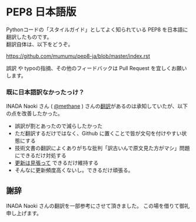 # PEP8 日本語版

Pythonコードの「スタイルガイド」としてよく知られている PEP8 を日本語に翻訳したものです。  
翻訳自体は、以下をどうぞ。

https://github.com/mumumu/pep8-ja/blob/master/index.rst

誤訳 や typoの指摘、その他のフィードバックは Pull Request を宜しくお願いします。

### 既に日本語訳なかったっけ？

INADA Naoki さん ( [@methane](https://twitter.com/methane) ) さんの[翻訳](https://dl.dropboxusercontent.com/u/555254/pep-0008.ja.html)があるのは承知していたが、以下の点を改善したかった。

- 誤訳が割とあったので減らしたかった
- ただ翻訳するだけではなく、Github に置くことで皆が文句を付けやすい状態にする
- 技術文書の翻訳によくありがちな批判「訳古いんで原文見た方がマシ」問題にできるだけ対処する
 - [更新は見張って](http://hg.python.org/peps/atom-log/380301e300a6/pep-0008.txt) できるだけ維持する
 - そんなに更新頻度高くないし。できるだけ頑張る。

## 謝辞

INADA Naoki さんの翻訳を一部参考にさせて頂きました。
この場を借りて御礼申し上げます。

